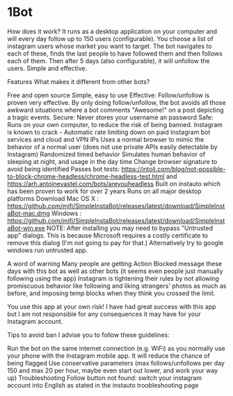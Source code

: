 # 1Bot
How does it work?
It runs as a desktop application on your computer and will every day follow up to 150 users (configurable). You choose a list of instagram users whose market you want to target. The bot navigates to each of these, finds the last people to have followed them and then follows each of them. Then after 5 days (also configurable), it will unfollow the users. Simple and effective.
    
Features
What makes it different from other bots?
   
Free and open source
Simple, easy to use
Effective: Follow/unfollow is proven very effective. By only doing follow/unfollow, the bot avoids all those awkward situations where a bot comments "Awesome!" on a post depicting a tragic events.
Secure: Never stores your username an password
Safe: Runs on your own computer, to reduce the risk of being banned. Instagram is known to crack - Automatic rate limiting down on paid Instagram bot services and cloud and VPN IPs
Uses a normal browser to mimic the behavior of a normal user (does not use private APIs easily detectable by Instagram)
Randomized timed behavior
Simulates human behavior of sleeping at night, and usage in the day time
Change browser signature to avoid being identified
Passes bot tests: https://intoli.com/blog/not-possible-to-block-chrome-headless/chrome-headless-test.html and https://arh.antoinevastel.com/bots/areyouheadless
Built on instauto which has been proven to work for over 2 years
Runs on all major desktop platforms
Download
Mac OS X : https://github.com/mifi/SimpleInstaBot/releases/latest/download/SimpleInstaBot-mac.dmg
Windows : https://github.com/mifi/SimpleInstaBot/releases/latest/download/SimpleInstaBot-win.exe
NOTE: After installing you may need to bypass "Untrusted app" dialogs. This is because Microsoft requires a costly certificate to remove this dialog (I'm not going to pay for that.) Alternatively try to google windows run untrusted app.
    
A word of warning
Many people are getting Action Blocked message these days with this bot as well as other bots (it seems even people just manually following using the app) Instagram is tightening their rules by not allowing promiscuous behavior like following and liking strangers' photos as much as before, and imposing temp blocks when they think you crossed the limit.
   
You use this app at your own risk! I have had great success with this app but I am not responsible for any consequences it may have for your Instagram account.
    
Tips to avoid ban
I advise you to follow these guidelines:
   
Run the bot on the same internet connection (e.g. WiFi) as you normally use your phone with the Instagram mobile app. It will reduce the chance of being flagged
Use conservative parameters (max follows/unfollows per day 150 and max 20 per hour, maybe even start out lower, and work your way up)
Troubleshooting
Follow button not found: switch your instagram account into English as stated in the instauto troobleshooting page
    
